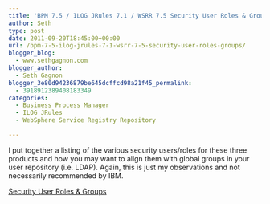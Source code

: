 ```yaml
---
title: 'BPM 7.5 / ILOG JRules 7.1 / WSRR 7.5 Security User Roles & Groups'
author: Seth
type: post
date: 2011-09-20T18:45:00+00:00
url: /bpm-7-5-ilog-jrules-7-1-wsrr-7-5-security-user-roles-groups/
blogger_blog:
  - www.sethgagnon.com
blogger_author:
  - Seth Gagnon
blogger_3e80d94236879be645dcffcd98a21f45_permalink:
  - 3918912389408183349
categories:
  - Business Process Manager
  - ILOG JRules
  - WebSphere Service Registry Repository

---
```

I put together a listing of the various security users/roles for these three products and how you may want to align them with global groups in your user repository (i.e. LDAP). Again, this is just my observations and not necessarily recommended by IBM.

[Security User Roles & Groups][1]

<div class="blogger-post-footer">
  <img src="https://blogger.googleusercontent.com/tracker/7034800122336943439-3918912389408183349?l=www.sethgagnon.com" alt="" width="1" height="1" />
</div>

 [1]: https://docs.google.com/spreadsheet/ccc?key=0AuepqgYQPYr8dGlWdkIwRjBmTWFtMkZEdW4zNm1tblE&hl=en_US